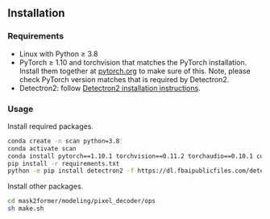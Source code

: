 ## Installation

### Requirements
- Linux with Python ≥ 3.8
- PyTorch ≥ 1.10 and torchvision that matches the PyTorch installation.
  Install them together at [pytorch.org](https://pytorch.org) to make sure of this. Note, please check
  PyTorch version matches that is required by Detectron2.
- Detectron2: follow [Detectron2 installation instructions](https://detectron2.readthedocs.io/tutorials/install.html).

### Usage

Install required packages. 

```bash
conda create -n scan python=3.8
conda activate scan
conda install pytorch==1.10.1 torchvision==0.11.2 torchaudio==0.10.1 cudatoolkit=11.3 -c pytorch -c conda-forge -y
pip install -r requirements.txt
python -m pip install detectron2 -f https://dl.fbaipublicfiles.com/detectron2/wheels/cu113/torch1.10/index.html
```



Install other packages.

```bash
cd mask2former/modeling/pixel_decoder/ops
sh make.sh
```